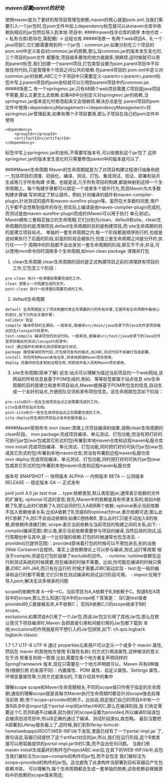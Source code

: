 ### ***maven设置parent的好处*** 
使用maven是为了更好的帮项目管理包依赖,maven的核心就是pom.xml.当我们需要引入一个jar包时,在pom文件中加上dependency标签就可以从maven仓库中依赖到相应的jar包然后导入到本地
项目中;
####maven找寻仓库的顺序
本地仓库 -> 私有仓库(若存在,需配置) -> 远程仓库
#####场景一
有两个web项目A、B,一个java项目C,它们都需要用到同一个jar包：common.jar.如果分别在三个项目的pom.xml中定义各自对common.jar的依赖,那么当common.jar的版本发生变化时,三个项目的pom文件
都要改,项目越多要改的地方就越多,很麻烦.这时候就可以用到parent标签,我们创建一个parent项目,打包类型设置为pom,parent项目中不存放任何代码,只是管理多个项目之间公共的依赖.在parent项目的
pom.xml中定义对common.jar的依赖,ABC三个子项目中只需要定义&lt;parent&gt;&lt;/parent&gt;,parent标签中写上parent项目的pom坐标就可以引用到parent项目中的common.jar.
#####场景二
有一个springmvc.jar,只有AB两个web项目需要,C项目是java项目不需要,那么又要怎么去依赖.如果AB中分别定义对springmvc.jar的依赖,当springmvc.jar版本变化时修改起来又会很麻烦.解决办法是在
parent项目的pom文件中使用&lt;dependencyManagement&gt;&lt;/dependencyManagement&gt;将springmvc.jar管理起来,如果有哪个子项目要用,那么子项目在自己的pom文件中使用
````
<dependency>
    <groupId></groupId>
    <artifactId></artifactId>
</dependency>
````
标签中写上springmvc.jar的坐标,不需要写版本号,可以依赖到这个jar包了.这样springmvc.jar的版本发生变化时只需要修改parent中的版本就可以了.

####Maven生命周期
Maven的生命周期就是为了对项目构建过程进行抽象和统一,包括项目的清理、初始化、编译、测试、打包、集成测试、验证、部署和站点生成等几乎所有构建
步骤。也就是说,几乎所有项目的构建,都能映射到这样一个生命周期上。每个构建步骤都可以绑定一个或者多个插件行为,而且Maven为大多数构建步骤编
写并绑定了默认插件。例如,针对编译的插件有maven-compiler-plugin,针对测试的插件有maven-surefire-plugin等。虽然在大多数时间里,用户
几乎都不会觉察到插件的存在,但实际上编译是由maven-compiler-plugin完成的,而测试是由maven-surefire-plugin完成的(Maven可以用于执行
单元测试)。
Maven拥有三套相互独立的生命周期,它们分别为clean、default和site。clean生命周期的目的是清理项目,default生命周期的目的是构建项目,而
site生命周期的目的是建立项目站点。
单独的一套生命周期之内,每一个阶段都是顺序执行的,也就是说如果执行了后面的阶段,前面的阶段会被执行;但是三套生命周期之间是分开的,执行任一一个
周期中的阶段都不会出发另一套生命周期的阶段,即互不干涉;并且,可以使用mvn命令同时调用多个生命周期,如mvn clean package 清理并打包
1. clean生命周期
clean生命周期的目的是正式构建项目之前的清理原有项目的工作,它包含三个阶段：
````
pre-clean 执行一些清理前需要完成的工作。
clean 清理上一次构建生成的文件。
post-clean 执行一些清理后需要完成的工作。
````
2. default生命周期
````
default 生命周期定义了项目构建时真正所需要执行的所有步骤,它是所有生命周期中最核心的部分,如下只列出关键步骤:
validate 验证
compile 编译项目的主源码。一般来说,是编译src/main/java目录下的Java文件至项目输出的主classpath目录中。
test-compile 编译项目的测试代码。一般来说,是编译src/test/java目录下的Java文件至项目输出的测试classpath目录中。
test 通过插件利用单元测试框架运行测试,
package 接受编译好的代码,打包成可发布的格式,如JAR,测试代码不会被打包或部署。
install 将包传到Maven本地仓库,供本地其他Maven项目使用。
deploy 将最终的包复制到远程仓库,供其他开发人员和Maven项目使用。
````
3. site生命周期(简单了解)
前言:站点可以理解为描述当前项目的一个web网站,该网站的所有信息是基于POM生成的,例如<name>、<url>等等标签都属于站点信息
site生命周期的目的是建立和发布项目站点,Maven能够基于POM所包含的信息,自动生成一个友好的站点,方便团队交流和发布项目信息。该生命周期包含如下阶段：
````
pre-site执行一些在生成项目站点之前需要完成的工作。
site生成项目站点文档。
post-site执行一些在生成项目站点之后需要完成的工作。
site-deploy将生成的项目站点发布到服务器上。
````

####Maven常用命令
mvn clean:清理上次项目编译的结果,调用clean生命周期的clean阶段。
mvn package:完成项目编译、单元测试、打包功能;但没有把打好的可执行jar包(war包或其它形式的包)布署到本地maven仓库和远程maven私服仓库<br>
mvn install:完成项目编译、单元测试、打包功能,同时把打好的可执行jar包(war包或其它形式的包)布署到本地maven仓库;但没有布署到远程maven私服仓库<br>
mvn deploy:完成项目编译、单元测试、打包功能,同时把打好的可执行jar包(war包或其它形式的包)布署到本地maven仓库和远程maven私服仓库<br>

版本号
SNAPSHOT -- 快照版本
ALPHA -- 内侧版本
BETA -- 公测版本
RELEASE -- 稳定版本
GA -- 正式发布

<dependencies>
    <dependency>
      <groupId>junit</groupId>
      <artifactId>junit</artifactId>
      <version>4.0</version>
      <type>jar</type>
      <scope>test</scope>
      <optional>true</optional>
    </dependency>
    ...
</dependencies>
type:依赖类型,默认类型是jar,通常表示依赖的文件的扩展名;
optional:可选的意思;首先,Maven中的依赖是具有传递关系的;假如A依赖了B,那么此时C依赖了A,则C会同时引入A和B两个依赖;
optional表示当前依赖不加入依赖继承关系;比如A依赖了B,但是B的optional为true,表示依赖可选;那么此时C依赖了A,则C不会自动依赖B;如果C想依赖B,
那么此时C只能手动加入B的依赖,即依赖传递被打断;
scope:表示当前依赖与当前项目的构建之间的关系,如下:
  - compile(编译范围):默认值,表示当前依赖需要参与项目的编译,当然后续的测试,运行周期也参与其中,是一个比较强的依赖.打包的时候通常也包含进去.      
  - provided(已提供范围)：provided意味着打包的时候可以不用包进去,别的设施(Web Container)会提供。事实上该依赖理论上可以参与编译,测试,运行等周期
    相当于compile,但是在打包阶段做了exclude的动作。      
  - runtime: runtime依赖在运行和测试系统的时候需要,但在编译的时候不需要。比如,你可能在编译的时候只需要JDBC API JAR,而只有在运行的
    时候才需要JDBC驱动实现      
  - test:在一般的编译和运行时都不需要,它们只有在测试编译和测试运行阶段可用。   
  - improt:仅用于导入pom,解决无法多继承的问题
  
  scope的依赖传递
  A–>B–>C。当前项目为A,A依赖于B,B依赖于C。知道B在A项目中的scope,那么怎么知道C在A中的scope呢？答案是： 
  当C是test或者provided时,C直接被丢弃,A不依赖C； 
  否则A依赖C,C的scope继承于B的scope。  
exclusions:如果项目A引用了一个Jar包,而该Jar包又引用了其他Jar包,那么在默认情况下项目编译时,Maven 会把直接引用和间接引用的Jar包都下载到
本地;exclusions的作用就是将不想引入的Jar包排除,如下:
<exclusions>
   <exclusion>
     <groupId>ch.qos.logback</groupId>
     <artifactId>logback-classic</artifactId>
   </exclusion>
</exclusions>

<properties>
    <maven.compiler.source>1.7<maven.compiler.source>
    <maven.compiler.target>1.7<maven.compiler.target>
    <project.build.sourceEncoding>UTF-8</project.build.sourceEncoding>
    <project.reporting.outputEncoding>UTF-8</project.reporting.outputEncoding>
</properties>
通过 properties元素用户可以定义一个或多个 maven 属性,然后在 maven 的其他地方使用 ${属性名称} 的方式引用该属性,这种做法的意义在于消
除重复和统一管理.比如,需要在多个地方重复声明同样的 SpringFramework 版本,现在只需要在一个地方声明就可以。Maven 共有6种属性(根据引用
的来源不同)：内置属性、POM 属性、自定义属性、Settings 属性、环境变量属性等,引用方式是类似的,下面介绍其中的集中

理解scope
scope和Maven生命周期相关,不同的scope值只作用于指定的生命周期;通俗的理解scope就是说每次Maven执行生命周期时都会针对scope值去处理当前依
赖;举个scope=provided的例子。比如说,假定我们自己的项目A中有一个类叫B,B中会import这个portal-impl的artifact中的C,那么在编译阶段,我
们肯定需要这个C,否则B通不过编译,因为我们的scope设置为provided,所以编译阶段该包会被添加进项目中,所以B正确的通过了编译。测试阶段类似,故忽略。
最后当要把A部署到Liferay服务器上了,这时候,我们到$liferay-tomcat-home\webapps\ROOT\WEB-INF\lib下发现,里面已经有了一个portal-impl.jar
了,换句话说,容器已经提供了这个artifact对应的jar,所以,我们在运行阶段,这个B类直接可以用容器提供的portal-impl.jar中的C类,而不会出任何问题。
当我们用maven install生成最终的构件包ProjectABC.war后,在其下的WEB-INF/lib中,会包含我们被标注为scope=compile的构件的jar包,而不会包含
我们被标注为scope=provided的构件的jar包。这也避免了此类构件当部署到目标容器后产生包依赖冲突。
可以理解为,每个生命周期都会生成一套单独的依赖,这些依赖会根据源码中的依赖的scope值来筛选;